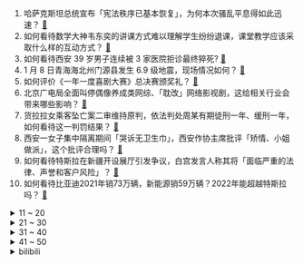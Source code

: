 1. 哈萨克斯坦总统宣布「宪法秩序已基本恢复」，为何本次骚乱平息得如此迅速？ [:link:](https://www.zhihu.com/question/510337819)
2. 如何看待数学大神韦东奕的讲课方式难以理解学生纷纷退课，课堂教学应该采取什么样的互动方式？ [:link:](https://www.zhihu.com/question/509411620)
3. 如何看待西安 39 岁男子连续被 3 家医院拒诊最终猝死? [:link:](https://www.zhihu.com/question/510206264)
4. 1 月 8 日青海海北州门源县发生 6.9 级地震，现场情况如何？ [:link:](https://www.zhihu.com/question/510420019)
5. 如何评价《一年一度喜剧大赛》总决赛颁奖礼？ [:link:](https://www.zhihu.com/question/510378702)
6. 北京广电局全面叫停偶像养成类网综、「耽改」网络影视剧，这给相关行业会带来哪些影响？ [:link:](https://www.zhihu.com/question/510321096)
7. 货拉拉女乘客坠亡案二审维持原判，依法判处周某有期徒刑一年、缓刑一年，如何看待这一判罚结果？ [:link:](https://www.zhihu.com/question/510348098)
8. 西安一女子集中隔离期间「哭诉无卫生巾」，西安作协主席批评「矫情、小姐做派」，这个批评合理吗？ [:link:](https://www.zhihu.com/question/510206279)
9. 如何看待特斯拉在新疆开设展厅引发争议，白宫发言人称其将「面临严重的法律、声誉和客户风险」？ [:link:](https://www.zhihu.com/question/510293645)
10. 如何看待比亚迪2021年销73万辆，新能源销59万辆？2022年能超越特斯拉吗？ [:link:](https://www.zhihu.com/question/509770673)
<details>
<summary>11 ~ 20</summary>

11. 为什么感觉小时候吃大餐都是吃炒菜，现在出去大部分都是吃火锅烤肉? [:link:](https://www.zhihu.com/question/494546543)
12. 为什么主人熟睡时猫咪总是会闻主人？ [:link:](https://www.zhihu.com/question/509781037)
13. 2022 年，什么行业和工作会可能会成为新的风口？ [:link:](https://www.zhihu.com/question/503473199)
14. 你们家孩子也有过「可怕的两岁」吗？这个时候家长怎么引导更科学？ [:link:](https://www.zhihu.com/question/504291034)
15. 如果你在火车上遇到一个老人是上铺票，想和你换下铺，态度非常恶劣，但是给你甩了1000 块，你换不换？ [:link:](https://www.zhihu.com/question/508813224)
16. 冬季国内适合一个人旅游的地方有哪些？ [:link:](https://www.zhihu.com/question/506986030)
17. 为什么越来越多年轻人装修，选择「去客厅化」？ [:link:](https://www.zhihu.com/question/509706203)
18. 合肥一公司员工迟到一次扣一千，股东面对记者核实粗鄙回应「滚」，该规定是否合理？公司可能面临哪些处罚？ [:link:](https://www.zhihu.com/question/510242241)
19. 如何看待苹果 CEO 库克 2021 年总薪酬高达 9870 万美元，约合人民币 6.3 亿元？ [:link:](https://www.zhihu.com/question/510260736)
20. 重庆市武隆区凤山街道办食堂发生爆炸，已致多人身亡，目前救援情况如何？ [:link:](https://www.zhihu.com/question/510323252)
</details>
<details>
<summary>21 ~ 30</summary>

21. 洛阳一副局长被举报曾冒名顶替入学，还与他人妻子有接触，当地回应「已降为科员」，如何看待这一处理结果？ [:link:](https://www.zhihu.com/question/510010997)
22. 如何看待优衣库创始人称美国逼迫企业「表忠心」，外交部表示「美做法是赤裸裸的政治胁迫」？ [:link:](https://www.zhihu.com/question/510177276)
23. 成都男教师猥亵多名男生被判 8 年，释放后 5 年不得从事教育工作，如何看待这一判罚？有何警示作用？ [:link:](https://www.zhihu.com/question/510298821)
24. 2 岁宝宝游泳池拉肚子，商家索赔 2100 元是否合理？带小宝宝游泳需注意哪些问题？ [:link:](https://www.zhihu.com/question/509968329)
25. 研究生一上就是两三年，毕业之后都二十五六了，再去工作会不会太晚了？ [:link:](https://www.zhihu.com/question/510120283)
26. 库里在 2022 年初连续 2 场比赛手感奇差，原因是什么？这对他竞争本赛季 MVP 造成了哪些影响？ [:link:](https://www.zhihu.com/question/510128037)
27. 纯素颜的美女可以有多漂亮？ [:link:](https://www.zhihu.com/question/284262739)
28. 济南一外卖员妈妈怕送单超时，在商场怒吼贪玩孩子，对此你怎么看？一边工作一边带娃的压力与情绪应如何处理？ [:link:](https://www.zhihu.com/question/509973366)
29. 《海贼王》越增强路飞，雷利越尴尬吗？ [:link:](https://www.zhihu.com/question/509895336)
30. 1 月 6 日上海新增 3 例本土无症状感染者，目前情况如何？ [:link:](https://www.zhihu.com/question/510260613)
</details>
<details>
<summary>31 ~ 40</summary>

31. 1 月 6 日河南新增本土确诊病例 56 例，目前当地情况如何？ [:link:](https://www.zhihu.com/question/510263214)
32. 好朋友会因为你忘记了他一个生日而放弃给你做朋友吗？ [:link:](https://www.zhihu.com/question/508399768)
33. 昆明巫家坝中央公园开工建设，拟规划建成后成为「亚洲第一」的国际级 CBD 公园，对此你有什么期待？ [:link:](https://www.zhihu.com/question/510109304)
34. 怎么样才能把心打开，活的快乐点？ [:link:](https://www.zhihu.com/question/509912972)
35. 大客户销售如何做？ [:link:](https://www.zhihu.com/question/31098145)
36. 想要美白淡斑，在购买护肤品时该如何选择？ [:link:](https://www.zhihu.com/question/495016798)
37. 初级会计考试可以自学吗？ [:link:](https://www.zhihu.com/question/35450779)
38. 如何看待年度游戏《双人成行》的制作者强烈反对在游戏中 NFT（非同质化代币）？ [:link:](https://www.zhihu.com/question/509142722)
39. 你有哪些给年轻人的经典句子？ [:link:](https://www.zhihu.com/question/505321984)
40. 今年22岁想开始写网文起步是否太晚了？ [:link:](https://www.zhihu.com/question/398816616)
</details>
<details>
<summary>41 ~ 50</summary>

41. 2021 年有哪些演员的演技惊艳了你？ [:link:](https://www.zhihu.com/question/507755107)
42. 怎么忘记一个喜欢但不得不忘的人？ [:link:](https://www.zhihu.com/question/509742326)
43. 有哪些让你眼前一亮的文案? [:link:](https://www.zhihu.com/question/463186582)
44. 怎样可以让一个不爱读书的人变得爱读书呢？ [:link:](https://www.zhihu.com/question/509434448)
45. 如果百年后深度学习最终有了公认的数学理论作为基础，能解释实验中的各类玄学，那这个理论会长什么样子？ [:link:](https://www.zhihu.com/question/507836671)
46. 如果让你们选择，你们会选择体面的工作，还是体面的工资？ [:link:](https://www.zhihu.com/question/509797996)
47. 新能源车主凌晨四点起床抢充电桩，透露出哪些信息？ [:link:](https://www.zhihu.com/question/508364501)
48. 西安市卫健委向全市人民致歉，目前西安市医疗保障情况如何？后续疫情防控还需要注意什么？ [:link:](https://www.zhihu.com/question/510358999)
49. 年轻人应不应该去大城市见见世面，还是守着二线城市的基本工资？ [:link:](https://www.zhihu.com/question/502752956)
50. 有没有看一眼就很难过的emo文案？ [:link:](https://www.zhihu.com/question/499942240)
</details><details>
<summary>bilibili</summary>

1. 《原神》剧情PV-「神女劈观」 [:link:](//www.bilibili.com/video/BV1kS4y1T7kK)
2. 四大文明古国只剩中国，为什么只有中国文明一直延续至今？【为什么历史30】 [:link:](//www.bilibili.com/video/BV18i4y197x6)
3. 极度舒适！拿来救命的药，原来是这样在身体里释放的 [:link:](//www.bilibili.com/video/BV1bF411q7ue)
4. 【张韶涵 × 烈火战马】以音为剑，横扫千军 [:link:](//www.bilibili.com/video/BV1tL4y1J7uj)
5. 老 顽 童 [:link:](//www.bilibili.com/video/BV1wm4y1D71L)
6. 回家路上，遇到一个被冻住的水管……｜万物有灵且萌 唯佳酱原创 [:link:](//www.bilibili.com/video/BV1aP4y1E7tJ)
7. 《 我 不 是 梗 神 》2021终极融梗 [:link:](//www.bilibili.com/video/BV1QD4y1F7fk)
8. 狗狗赖在大学图书馆，撒娇卖萌不肯走，保安拿它也没办法... [:link:](//www.bilibili.com/video/BV1or4y1m7cL)
9. 江歌案将宣判：在替刘鑫死后6年，她又被“好友刘鑫”狠狠捅了3刀！【洞察社会系列64】 [:link:](//www.bilibili.com/video/BV1gZ4y1S7pG)
10. 新英雄·暃 CG《玉城之子》——“人们也许存在偏见，但命运没有” [:link:](//www.bilibili.com/video/BV1N3411e7CZ)
<details>
<summary>11 ~ 20</summary>

11. 【原创】油管600万播放 | 苏炳添纪录片: 为生命而奔跑 6.29 | 9.83 [:link:](//www.bilibili.com/video/BV19T4y127et)
12. 又是带德国室友见世面的一天 [:link:](//www.bilibili.com/video/BV1Wa411z7Ha)
13. 【原创歌曲】我不想谈恋爱！动画英文手书pv:Take It Back(demo) 被好朋友表白之后… [:link:](//www.bilibili.com/video/BV1tY411p7iC)
14. 《是一只鱼》癫 疯 赛 [:link:](//www.bilibili.com/video/BV1vb4y1n7Vg)
15. 【明日方舟×九色鹿】“吉兆呈祥”限时活动宣传PV [:link:](//www.bilibili.com/video/BV1N3411e772)
16. 【罗翔】让学生呕吐，校长落泪的“营养午餐”犯了什么罪？ [:link:](//www.bilibili.com/video/BV1N3411e7bJ)
17. 【原神】2.4渊下宫宝箱全收集！（成就数185） [:link:](//www.bilibili.com/video/BV1jZ4y1S7bL)
18. 甘雨🤡：明明是我先来的，为什么会变成这样呢？ [:link:](//www.bilibili.com/video/BV1ja411z75G)
19. 你吹我Believer是吧？！ [:link:](//www.bilibili.com/video/BV1ZF411e7aQ)
20. 远远的参观了莫迪住宅 [:link:](//www.bilibili.com/video/BV1Vu411U7CW)
</details>
<details>
<summary>21 ~ 30</summary>

21. 如何在10秒内学会街舞 [:link:](//www.bilibili.com/video/BV1TZ4y1Q7xq)
22. 乍看以为是砖头，一顿爆炒，没想到竟是湖南特色小吃... [:link:](//www.bilibili.com/video/BV1UY411a7uo)
23. 感谢《阿衰》，感谢猫小乐老师！ [:link:](//www.bilibili.com/video/BV1oq4y1C7TQ)
24. 许 嵩 是 吧 [:link:](//www.bilibili.com/video/BV1kS4y1T742)
25. “我恩人删了我微信！”男子资助贫困男生7年，在男生即将大学毕业时删了好友 [:link:](//www.bilibili.com/video/BV1ST4y1277L)
26. “她战胜了资本，干干净净地火了”  她配得上这个最佳女主！ [:link:](//www.bilibili.com/video/BV1qD4y1F7sj)
27. 自制卫生纸加热炒锅 在寒冷的冬天给你带来贴心的温暖 [:link:](//www.bilibili.com/video/BV16L411V7Sv)
28. 令郎的胸大肌为何如此浮夸【阅片无数Ⅱ 33】 [:link:](//www.bilibili.com/video/BV1eq4y127gW)
29. “啊！！！！！！” [:link:](//www.bilibili.com/video/BV1Ki4y1972A)
30. 恕我直言，这烟花是我小瞧它了，还以为是普通的烟花 [:link:](//www.bilibili.com/video/BV1Tu411U7gN)
</details>
<details>
<summary>31 ~ 40</summary>

31. 当闺蜜们来你家串门 [:link:](//www.bilibili.com/video/BV1RY411a7e2)
32. 这  都  什  么  妖  魔  鬼  怪（二） [:link:](//www.bilibili.com/video/BV1oF411e7kc)
33. 【原神】神女劈观为何绝杀？文化传承绝不让路！ [:link:](//www.bilibili.com/video/BV1Vm4y1X7Bu)
34. 设计师联盟 [:link:](//www.bilibili.com/video/BV17b4y1e7wh)
35. 娱乐圈最惨太子爷：赵小果哭得像开水壶，被范丞丞拿捏得死死的 [:link:](//www.bilibili.com/video/BV1fm4y1S7uk)
36. 一张让人感动到落泪的照片，原来爱一直都在 [:link:](//www.bilibili.com/video/BV17m4y1X7Tw)
37. 那些藏在中国人骨子里的浪漫！也只有中国人才懂的浪漫！ [:link:](//www.bilibili.com/video/BV11b4y1e78t)
38. 第一届电视剧“金鸭奖”，2021国产剧盘点！！ [:link:](//www.bilibili.com/video/BV1KT4y1m78T)
39. 【老胡】尖叫鸡的一万种正确玩法，看完我人麻了 [:link:](//www.bilibili.com/video/BV1Ni4y197Ba)
40. 几种狠人，最后一种你绝对忍不了 [:link:](//www.bilibili.com/video/BV1i44y1j7Jo)
</details>
<details>
<summary>41 ~ 50</summary>

41. “五千年很长吗？你看牌桌上还有多少老对手” [:link:](//www.bilibili.com/video/BV1Da411z7m3)
42. 【原神】一血无伤新BOSS 冰雷双龙 简单打法攻略 [:link:](//www.bilibili.com/video/BV1L44y1j7Kc)
43. 大家好，我是花江夏树，我来B站啦！新年快乐，一起撸猫呀！ [:link:](//www.bilibili.com/video/BV1W44y1j7Dv)
44. 小猫咪摸摸你的头：你已经很棒啦！ [:link:](//www.bilibili.com/video/BV1bi4y197GH)
45. 【阿斗】真香现场！仇家变亲家？兵不血刃化解家族危机！9.1分英剧神作《浴血黑帮》P2 [:link:](//www.bilibili.com/video/BV1om4y1S7wx)
46. 时隔一年，两帅小伙首次尝试鹿肉，拿来烧烤味道太绝了！ [:link:](//www.bilibili.com/video/BV1vL4y1t7Pz)
47. 电影最TOP：全员有大病！2021年度十大烂片盘点 [:link:](//www.bilibili.com/video/BV1rR4y1u7KZ)
48. 大一动画结课作业 [:link:](//www.bilibili.com/video/BV1K44y1j763)
49. 剧本成真，这回公司真倒闭了，只能靠村民救济拍美食 [:link:](//www.bilibili.com/video/BV1fr4y1e72J)
50. 那个被说瘦下来会很美的女孩子瘦了三十斤！ [:link:](//www.bilibili.com/video/BV1eL4y1t7UB)
</details>
<details>
<summary>51 ~ 60</summary>

51. 白嫖知网 [:link:](//www.bilibili.com/video/BV1f3411Y72R)
52. 妈妈对你的年终盘点 [:link:](//www.bilibili.com/video/BV1RZ4y1U7tT)
53. 当别人在学校谈恋爱的时候，我一个人在默默流汗，追逐梦想，成功自然会跟着你走，现在的我，还只是一名段视频运营者，但是我已经完成了我儿时的所有理想，接下来就是创业。 [:link:](//www.bilibili.com/video/BV1Fq4y1y7UW)
54. 运动员:我也没进球啊？？ [:link:](//www.bilibili.com/video/BV1MS4y1T7CS)
55. 零 氪 之 友（第十四期） [:link:](//www.bilibili.com/video/BV1i34y1q7yR)
56. 超幸运！你见过彩虹🌈太阳☀️月亮🌙在同一片天空中吗？ [:link:](//www.bilibili.com/video/BV1jm4y1X7Kc)
57. 离大谱！两个笨蛋是如何进入2022的 [:link:](//www.bilibili.com/video/BV1f44y1L7Ez)
58. 就怕猫咪会武术 [:link:](//www.bilibili.com/video/BV18F411q7jH)
59. 假如贫穷与富有颠倒（二） [:link:](//www.bilibili.com/video/BV1RF411e7GQ)
60. 生吃鲱鱼？！肥肉刺身？！俄罗斯人就吃这？胖老头才吃两道就痛苦面具【还愿挑战ep05-飞象西餐厅】 [:link:](//www.bilibili.com/video/BV11m4y1S7iK)
</details>
<details>
<summary>61 ~ 70</summary>

61. 这是不是你小时候洗澡时的样子 [:link:](//www.bilibili.com/video/BV1pD4y1F7zn)
62. 大二期末周记录｜图书馆 操场夜跑 护肤 [:link:](//www.bilibili.com/video/BV1SL411V79y)
63. 大庆赶海，退潮后发现大蛏王吐着舌头藏在沙中，撒上盐还会跑 [:link:](//www.bilibili.com/video/BV1eL411V7so)
64. 【非遗浅作】耗时三个月传统金银工艺打造中国空间站，过程艰难，结局高能 [:link:](//www.bilibili.com/video/BV1mM4y1F7yh)
65. 陈金兰饮食店  厨子探店¥163 [:link:](//www.bilibili.com/video/BV1vL411V7wy)
66. 小朋友的演技都这么好了！“我爸爸妈妈不会说话，我要做他们的声音。” [:link:](//www.bilibili.com/video/BV1CF411i7F3)
67. 为什么必须搞共同富裕？ [:link:](//www.bilibili.com/video/BV1A3411e7PA)
68. 月涨粉20多万的火腿哥大龙为什么突然消失不见了？今天彪哥带着奶香的火腿为大家揭晓内幕，并感谢所有粉丝的支持与厚爱 [:link:](//www.bilibili.com/video/BV1Y3411e7vw)
69. 女生放假回家吃席，抬头发现被大妈围观，网友：隔着屏幕都能感受到紧张 [:link:](//www.bilibili.com/video/BV1Hi4y19772)
70. 这就是小说中的笨蛋校花和校草的日常吗 [:link:](//www.bilibili.com/video/BV1Ar4y1U7mo)
</details>
<details>
<summary>71 ~ 80</summary>

71. 1700买的车轮芝士，在中间挖一个洞，竟然做成了芝士拌面 [:link:](//www.bilibili.com/video/BV1rL411V7sr)
72. 迪士尼真人电影《阿拉丁》的破防瞬间：“我愿意用掉最后一个愿望，给你自由！” [:link:](//www.bilibili.com/video/BV1JL4y1J7vv)
73. 【百草味×何同学】回家过年如何解释啥叫UP主？ [:link:](//www.bilibili.com/video/BV12u411m7mD)
74. 「荣光的道路」——「天元骑英」制作特辑 [:link:](//www.bilibili.com/video/BV1Ri4y1X7Vk)
75. 当你在海底打破鸡蛋时 [:link:](//www.bilibili.com/video/BV1Rr4y1m73H)
76. 【嘉然】❤ 超近距离对视挑战 ❤（直播剪辑） [:link:](//www.bilibili.com/video/BV1K34y167F2)
77. “性别并不能决定任何东西”《Step Back》要是这样唱早就爆火了！ [:link:](//www.bilibili.com/video/BV1iL411V7Ko)
78. 【散人】只有一关却坑爹无数的蛋疼i wanna [:link:](//www.bilibili.com/video/BV16L411V7A2)
79. 【凉拌蒜薹】这不是海带！～年夜饭来点新花样…这个真的巨好吃 [:link:](//www.bilibili.com/video/BV19b4y1e79c)
80. 【年终总结】一年更新100期！这一年我们是怎么做视频的？ [:link:](//www.bilibili.com/video/BV1NR4y1G7TM)
</details>
<details>
<summary>81 ~ 90</summary>

81. 真是太有梗了！经典电影的搞笑幕后 [:link:](//www.bilibili.com/video/BV1dY411a7TN)
82. 大家好，我是仓木麻衣！！初次见面，请多多关照。 [:link:](//www.bilibili.com/video/BV1MP4y1E7Kb)
83. 如果主播面试老师 [:link:](//www.bilibili.com/video/BV1gR4y1G7Y1)
84. 一次说清 如果你没活到退休，你之前缴的养老金怎么办？ [:link:](//www.bilibili.com/video/BV1TR4y1G749)
85. 赵丽蓉的小品逗笑亿万观众，家人却抱头痛哭 [:link:](//www.bilibili.com/video/BV1kq4y117yQ)
86. 恭喜你，获得一套试卷！ [:link:](//www.bilibili.com/video/BV1n3411e7vQ)
87. 【明日方舟】“傀影与猩红孤钻”肉鸽平民全关卡低配攻略！阵容平民+低练度+语音详解的愉悦攻略！《明日方舟》|魔法Zc目录 [:link:](//www.bilibili.com/video/BV1or4y1m7v5)
88. 《日语版啊对对对》 [:link:](//www.bilibili.com/video/BV1cm4y1D7LZ)
89. 这家伙好像知道自己很可爱！ [:link:](//www.bilibili.com/video/BV1jD4y1F7A2)
90. 弘扬中华优秀传统，将醒狮文化发扬光大！佛山祖庙黄飞鸿纪念馆每为观众呈现精彩的醒狮表演每天三场10:00/14:15/15:30 [:link:](//www.bilibili.com/video/BV1Z3411v78j)
</details>
<details>
<summary>91 ~ 100</summary>

91. 开盲盒开到本尊！一哈Raina来啦！ [:link:](//www.bilibili.com/video/BV1yu411U7Bh)
92. 苹果xsmax换外屏，碰炸弹了，还没开始就结束了 [:link:](//www.bilibili.com/video/BV1EZ4y1S7Ax)
93. 我开水果摊的 [:link:](//www.bilibili.com/video/BV1DL411V7qh)
94. 一句词，一个眼神，这场戏，您压轴。 [:link:](//www.bilibili.com/video/BV1dY411a72c)
95. 5毛美妆好物｜小细节让妆容更精致 [:link:](//www.bilibili.com/video/BV15T4y1m7kC)
96. “有的人天生就是主角” [:link:](//www.bilibili.com/video/BV1si4y197ei)
97. 超可爱！小朋友成功追星消防员的反应 [:link:](//www.bilibili.com/video/BV1jq4y127Cw)
98. 这只“司猫”做错了什么？真的不是所有公司都适合养猫！ [:link:](//www.bilibili.com/video/BV1Am4y1D7vL)
99. 全形态千机伞结构拆解（附建模文件） [:link:](//www.bilibili.com/video/BV1tF411q7YY)
100. ⚡我滴乐谱，完成辣！⚡ [:link:](//www.bilibili.com/video/BV1gF411v7yN)
</details></details>